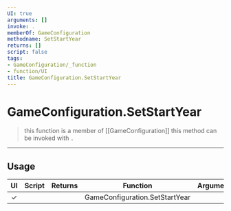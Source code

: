 ```yaml
---
UI: true
arguments: []
invoke: .
memberOf: GameConfiguration
methodname: SetStartYear
returns: []
script: false
tags:
- GameConfiguration/_function
- function/UI
title: GameConfiguration.SetStartYear
---
```

# GameConfiguration.SetStartYear
> this function is a member of [[GameConfiguration]]
> this method can be invoked with `.`
-----
## Usage
|  UI | Script | Returns | Function | Arguments |
|:---:|:------:|-------:|:--------:|:---------|
|✓| ||GameConfiguration.SetStartYear||
